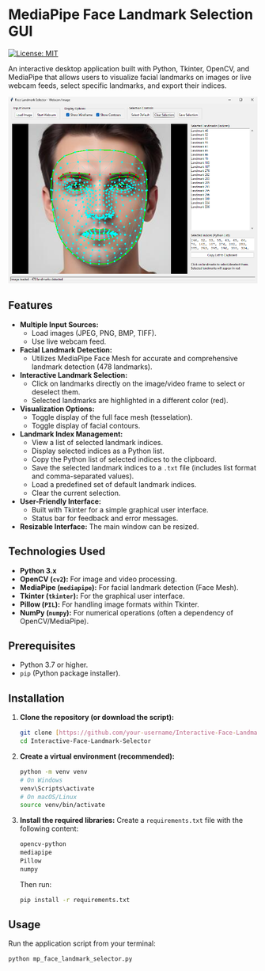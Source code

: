 # MediaPipe Face Landmark Selection GUI

[![License: MIT](https://img.shields.io/badge/License-MIT-yellow.svg)](https://opensource.org/licenses/MIT)

An interactive desktop application built with Python, Tkinter, OpenCV, and MediaPipe that allows users to visualize facial landmarks on images or live webcam feeds, select specific landmarks, and export their indices.

![landmark selector tool](mp_landmarks_selection_gui.png)


## Features

* **Multiple Input Sources:**
    * Load images (JPEG, PNG, BMP, TIFF).
    * Use live webcam feed.
* **Facial Landmark Detection:**
    * Utilizes MediaPipe Face Mesh for accurate and comprehensive landmark detection (478 landmarks).
* **Interactive Landmark Selection:**
    * Click on landmarks directly on the image/video frame to select or deselect them.
    * Selected landmarks are highlighted in a different color (red).
* **Visualization Options:**
    * Toggle display of the full face mesh (tesselation).
    * Toggle display of facial contours.
* **Landmark Index Management:**
    * View a list of selected landmark indices.
    * Display selected indices as a Python list.
    * Copy the Python list of selected indices to the clipboard.
    * Save the selected landmark indices to a `.txt` file (includes list format and comma-separated values).
    * Load a predefined set of default landmark indices.
    * Clear the current selection.
* **User-Friendly Interface:**
    * Built with Tkinter for a simple graphical user interface.
    * Status bar for feedback and error messages.
* **Resizable Interface:** The main window can be resized.

## Technologies Used

* **Python 3.x**
* **OpenCV (`cv2`):** For image and video processing.
* **MediaPipe (`mediapipe`):** For facial landmark detection (Face Mesh).
* **Tkinter (`tkinter`):** For the graphical user interface.
* **Pillow (`PIL`):** For handling image formats within Tkinter.
* **NumPy (`numpy`):** For numerical operations (often a dependency of OpenCV/MediaPipe).

## Prerequisites

* Python 3.7 or higher.
* `pip` (Python package installer).

## Installation

1.  **Clone the repository (or download the script):**
    ```bash
    git clone [https://github.com/your-username/Interactive-Face-Landmark-Selector.git](https://github.com/your-username/Interactive-Face-Landmark-Selector.git)
    cd Interactive-Face-Landmark-Selector
    ```

2.  **Create a virtual environment (recommended):**
    ```bash
    python -m venv venv
    # On Windows
    venv\Scripts\activate
    # On macOS/Linux
    source venv/bin/activate
    ```

3.  **Install the required libraries:**
    Create a `requirements.txt` file with the following content:
    ```txt
    opencv-python
    mediapipe
    Pillow
    numpy
    ```
    Then run:
    ```bash
    pip install -r requirements.txt
    ```

## Usage

Run the application script from your terminal:

```bash
python mp_face_landmark_selector.py
